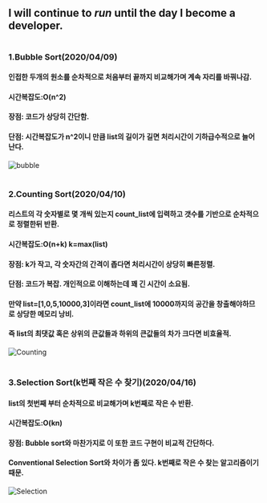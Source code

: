 ## I will continue to *run* until the day I become a developer.
#
### 1.Bubble Sort(2020/04/09)
#### 인접한 두개의 원소를 순차적으로 처음부터 끝까지 비교해가며 계속 자리를 바꿔나감.
#### 시간복잡도:O(n^2)
#### 장점: 코드가 상당히 간단함.
#### 단점: 시간복잡도가 n^2이니 만큼 list의 길이가 길면 처리시간이 기하급수적으로 늘어난다.
![bubble](https://user-images.githubusercontent.com/61732687/79459907-faa21a80-802e-11ea-9bed-b3887767f942.png)
# 
### 2.Counting Sort(2020/04/10)
#### 리스트의 각 숫자별로 몇 개씩 있는지 count_list에 입력하고 갯수를 기반으로 순차적으로 정렬한뒤 반환.
#### 시간복잡도:O(n+k) k=max(list)
#### 장점: k가 작고, 각 숫자간의 간격이 좁다면 처리시간이 상당히 빠른정렬.
#### 단점: 코드가 복잡. 개인적으로 이해하는데 꽤 긴 시간이 소요됨. 
#### 만약 list=[1,0,5,10000,3]이라면 count_list에 10000까지의 공간을 창출해야하므로 상당한 메모리 낭비.
#### 즉 list의 최댓값 혹은 상위의 큰값들과 하위의 큰값들의 차가 크다면 비효율적.
![Counting](https://user-images.githubusercontent.com/61732687/79460662-1823b400-8030-11ea-88d4-6885d14054a7.png)
# 
### 3.Selection Sort(k번째 작은 수 찾기)(2020/04/16)
#### list의 첫번째 부터 순차적으로 비교해가며 k번째로 작은 수 반환.
#### 시간복잡도:O(kn)
#### 장점: Bubble sort와 마찬가지로 이 또한 코드 구현이 비교적 간단하다.
#### Conventional Selection Sort와 차이가 좀 있다. k번째로 작은 수 찾는 알고리즘이기 때문.
![Selection](https://user-images.githubusercontent.com/61732687/79461927-caa84680-8031-11ea-9dec-55f3fe6347b3.png)

